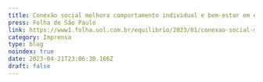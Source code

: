 ```yaml
---
title: Conexão social melhora comportamento individual e bem-estar em épocas de turbulência
press: Folha de São Paulo
link: https://www1.folha.uol.com.br/equilibrio/2023/01/conexao-social-melhora-comportamento-individual-e-bem-estar-em-epocas-de-turbulencia.shtml
category: Imprensa
type: blog
noindex: true
date: 2023-04-21T23:06:30.166Z
draft: false
---
```

